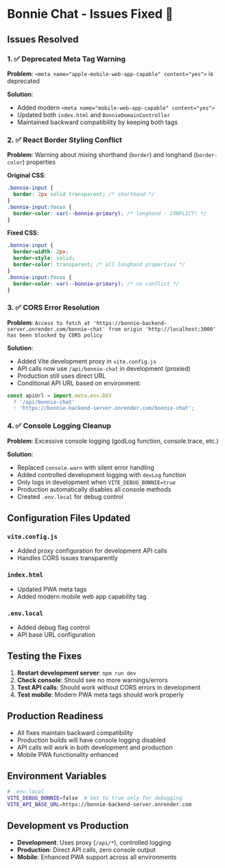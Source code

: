 # Bonnie Chat - Issues Fixed 🔧

## Issues Resolved

### 1. ✅ Deprecated Meta Tag Warning
**Problem**: `<meta name="apple-mobile-web-app-capable" content="yes">` is deprecated

**Solution**: 
- Added modern `<meta name="mobile-web-app-capable" content="yes">` 
- Updated both `index.html` and `BonnieDomainController`
- Maintained backward compatibility by keeping both tags

### 2. ✅ React Border Styling Conflict
**Problem**: Warning about mixing shorthand (`border`) and longhand (`border-color`) properties

**Original CSS**:
```css
.bonnie-input {
  border: 2px solid transparent; /* shorthand */
}
.bonnie-input:focus {
  border-color: var(--bonnie-primary); /* longhand - CONFLICT! */
}
```

**Fixed CSS**:
```css
.bonnie-input {
  border-width: 2px;
  border-style: solid;
  border-color: transparent; /* all longhand properties */
}
.bonnie-input:focus {
  border-color: var(--bonnie-primary); /* no conflict */
}
```

### 3. ✅ CORS Error Resolution
**Problem**: `Access to fetch at 'https://bonnie-backend-server.onrender.com/bonnie-chat' from origin 'http://localhost:3000' has been blocked by CORS policy`

**Solution**:
- Added Vite development proxy in `vite.config.js`
- API calls now use `/api/bonnie-chat` in development (proxied)
- Production still uses direct URL
- Conditional API URL based on environment:
```javascript
const apiUrl = import.meta.env.DEV 
  ? '/api/bonnie-chat' 
  : 'https://bonnie-backend-server.onrender.com/bonnie-chat';
```

### 4. ✅ Console Logging Cleanup
**Problem**: Excessive console logging (godLog function, console.trace, etc.)

**Solution**:
- Replaced `console.warn` with silent error handling
- Added controlled development logging with `devLog` function
- Only logs in development when `VITE_DEBUG_BONNIE=true`
- Production automatically disables all console methods
- Created `.env.local` for debug control

## Configuration Files Updated

### `vite.config.js`
- Added proxy configuration for development API calls
- Handles CORS issues transparently

### `index.html`
- Updated PWA meta tags
- Added modern mobile web app capability tag

### `.env.local`
- Added debug flag control
- API base URL configuration

## Testing the Fixes

1. **Restart development server**: `npm run dev`
2. **Check console**: Should see no more warnings/errors
3. **Test API calls**: Should work without CORS errors in development
4. **Test mobile**: Modern PWA meta tags should work properly

## Production Readiness

- All fixes maintain backward compatibility
- Production builds will have console logging disabled
- API calls will work in both development and production
- Mobile PWA functionality enhanced

## Environment Variables

```bash
# .env.local
VITE_DEBUG_BONNIE=false  # Set to true only for debugging
VITE_API_BASE_URL=https://bonnie-backend-server.onrender.com
```

## Development vs Production

- **Development**: Uses proxy (`/api/*`), controlled logging
- **Production**: Direct API calls, zero console output
- **Mobile**: Enhanced PWA support across all environments